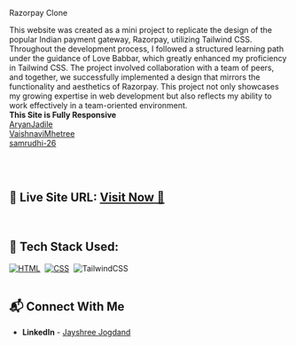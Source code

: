  Razorpay Clone

This website was created as a mini project to replicate the design of the popular Indian payment gateway, Razorpay, utilizing Tailwind CSS. Throughout the development process, I followed a structured learning path under the guidance of Love Babbar, which greatly enhanced my proficiency in Tailwind CSS. The project involved collaboration with a team of peers, and together, we successfully implemented a design that mirrors the functionality and aesthetics of Razorpay. This project not only showcases my growing expertise in web development but also reflects my ability to work effectively in a team-oriented environment.
<br>
**This Site is Fully Responsive**
<br>
<a href ="https://github.com/AryanJadile"> AryanJadile</a> <br>
<a href="https://github.com/VaishnaviMhetree">VaishnaviMhetree</a><br>
<a href="https://github.com/samrudhi-26">samrudhi-26</a><br>

<br>
<br>

## 📌 **Live Site URL:** <a href="https://razorpay-copy.netlify.app/">**Visit Now** 🚀</a>

<br>

## 📌 Tech Stack Used: 

[![HTML](https://img.shields.io/badge/html5%20-%23E34F26.svg?&style=for-the-badge&logo=html5&logoColor=white)](https://github.com/prakash-naikwadi)&nbsp;
[![CSS](https://img.shields.io/badge/css3%20-%231572B6.svg?&style=for-the-badge&logo=css3&logoColor=white)](https://github.com/prakash-naikwadi)&nbsp;
<img alt="TailwindCSS" src="https://img.shields.io/badge/Tailwind_CSS-38B2AC?style=for-the-badge&logo=tailwind-css&logoColor=white"/>&nbsp;
<br>
<br>

## 📬 Connect With Me

- **LinkedIn** - [Jayshree Jogdand](www.linkedin.com/in/jayshree-jogdand-6a8312312)
  
